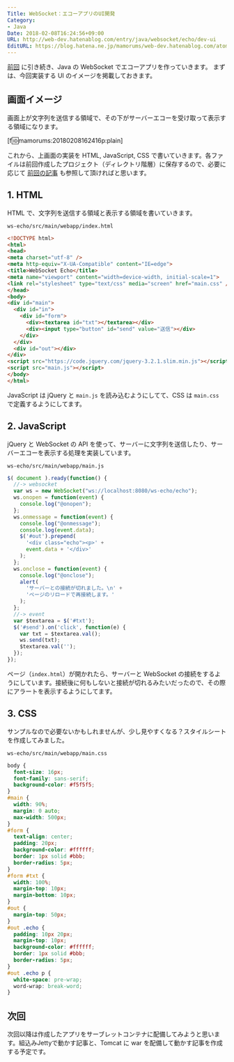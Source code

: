 ```yaml
---
Title: WebSocket：エコーアプリのUI開発
Category:
- Java
Date: 2018-02-08T16:24:56+09:00
URL: http://web-dev.hatenablog.com/entry/java/websocket/echo/dev-ui
EditURL: https://blog.hatena.ne.jp/mamorums/web-dev.hatenablog.com/atom/entry/17391345971614522346
---
```


[前回](/entry/java/websocket/echo/dev-java) に引き続き、Java の WebSocket でエコーアプリを作っていきます。
まずは、今回実装する UI のイメージを掲載しておきます。


## 画面イメージ
画面上が文字列を送信する領域で、その下がサーバーエコーを受け取って表示する領域になります。

[f:id:mamorums:20180208162416p:plain]


これから、上画面の実装を HTML, JavaScript, CSS で書いていきます。各ファイルは前回作成したプロジェクト（ディレクトリ階層）に保存するので、必要に応じて [前回の記事](/entry/java/websocket/echo/dev-java) も参照して頂ければと思います。


## 1. HTML
HTML で、文字列を送信する領域と表示する領域を書いていきます。

`ws-echo/src/main/webapp/index.html`

```html
<!DOCTYPE html>
<html>
<head>
<meta charset="utf-8" />
<meta http-equiv="X-UA-Compatible" content="IE=edge">
<title>WebSocket Echo</title>
<meta name="viewport" content="width=device-width, initial-scale=1">
<link rel="stylesheet" type="text/css" media="screen" href="main.css" />
</head>
<body>
<div id="main">
  <div id="in">
    <div id="form">
      <div><textarea id="txt"></textarea></div>
      <div><input type="button" id="send" value="送信"></div>
    </div>
  </div>
  <div id="out"></div>
</div>
<script src="https://code.jquery.com/jquery-3.2.1.slim.min.js"></script>
<script src="main.js"></script>
</body>
</html>
```

JavaScript は jQuery と `main.js` を読み込むようにしてて、CSS は `main.css` で定義するようにしてます。


## 2. JavaScript
jQuery と WebSocket の API を使って、サーバーに文字列を送信したり、サーバーエコーを表示する処理を実装しています。

`ws-echo/src/main/webapp/main.js`

```javascript
$( document ).ready(function() {
  //-> websocket
  var ws = new WebSocket("ws://localhost:8080/ws-echo/echo");
  ws.onopen = function(event) {
    console.log("@onopen");
  };
  ws.onmessage = function(event) {
    console.log("@onmessage");
    console.log(event.data);
    $('#out').prepend(
      '<div class="echo"><p>' +
      event.data + '</div>'
    );
  };
  ws.onclose = function(event) {
    console.log("@onclose");
    alert(
      'サーバーとの接続が切れました。\n' +
      'ページのリロードで再接続します。'
    );
  };
  //-> event
  var $textarea = $('#txt');
  $('#send').on('click', function(e) {
    var txt = $textarea.val();
    ws.send(txt);
    $textarea.val('');
  });
});
```

ページ（`index.html`）が開かれたら、サーバーと WebSocket の接続をするようにしています。接続後に何もしないと接続が切れるみたいだったので、その際にアラートを表示するようにしてます。


## 3. CSS
サンプルなので必要ないかもしれませんが、少し見やすくなる？スタイルシートを作成してみました。

`ws-echo/src/main/webapp/main.css`

```css
body {
  font-size: 16px;
  font-family: sans-serif;
  background-color: #f5f5f5;
}
#main {
  width: 90%;
  margin: 0 auto;
  max-width: 500px;
}
#form {
  text-align: center;
  padding: 20px;
  background-color: #ffffff;
  border: 1px solid #bbb;
  border-radius: 5px;
}
#form #txt {
  width: 100%;
  margin-top: 10px;
  margin-bottom: 10px;
}
#out {
  margin-top: 50px;
}
#out .echo {  
  padding: 10px 20px;
  margin-top: 10px;
  background-color: #ffffff;
  border: 1px solid #bbb;
  border-radius: 5px;
}
#out .echo p {
  white-space: pre-wrap;
  word-wrap: break-word;
}
```


## 次回
次回以降は作成したアプリをサーブレットコンテナに配備してみようと思います。組込みJettyで動かす記事と、Tomcat に war を配備して動かす記事を作成する予定です。

